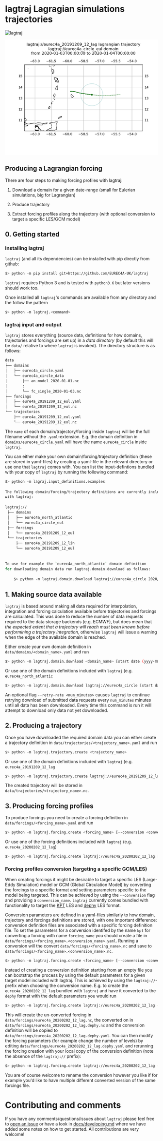 # lagtraj Lagragian simulations trajectories

![lagtraj](https://github.com/EUREC4A-UK/lagtraj/workflows/lagtraj/badge.svg)

![trajectory example](docs/eurec4a_20191209_12_lag.png)


## Producing a Lagrangian forcing

There are four steps to making forcing profiles with lagtraj:

1. Download a domain for a given date-range (small for Eulerian simulations,
big for Lagrangian)

2. Produce trajectory

3. Extract forcing profiles along the trajectory (with optional conversion to
   target a specific LES/GCM model)

## 0. Getting started

### Installing lagtraj

`lagtraj` (and all its dependencies) can be installed with pip directly
from github:

```bash
$> python -m pip install git+https://github.com/EUREC4A-UK/lagtraj
```

`lagtraj` requires Python 3 and is tested with `python3.6` but later
versions should work too.

Once installed all `lagtraj`'s commands are available from any directory
and the follow the pattern

```bash
$> python -m lagtraj.<command>
```

### lagtraj input and output

`lagtraj` stores everything (source data, definitions for how domains,
trajectories and forcings are set up) in a *data directory* (by default this
will be `data/` relative to where `lagtraj` is invoked). The directory
structure is as follows:

```bash
data
├── domains
│   ├── eurec4a_circle.yaml
│   └── eurec4a_circle_data
│       ├── an_model_2020-01-01.nc
│       :
│       └── fc_single_2020-01-03.nc
├── forcings
│   ├── eure4a_20191209_12_eul.yaml
│   └── eure4a_20191209_12_eul.nc
└── trajectories
    ├── eure4a_20191209_12_eul.yaml
    └── eure4a_20191209_12_eul.nc
```

The `name` of each domain/trajectory/forcing inside `lagtraj` will be the
full filename without the `.yaml`-extension. E.g. the domain definition in
`domains/eurec4a_circle.yaml` will have the name `eurec4a_circle` inside
`lagtraj`.

You can either make your own domain/forcing/trajectory definition (these
are stored in yaml-files) by creating a yaml-file in the relevant
directory or use one that `lagtraj` comes with. You can list the
input-defintions bundled with your copy of `lagtraj` by running the
following command:

```bash
$> python -m lagraj.input_definitions.examples

The following domain/forcing/trajectory definitions are currently included
with lagtraj:

lagtraj://
 ├── domains
 │   ├── eurec4a_north_atlantic
 │   └── eurec4a_circle_eul
 ├── forcings
 │   └── eurec4a_20191209_12_eul
 └── trajectories
     ├── eurec4a_20191209_12_lin
     └── eurec4a_20191209_12_eul


To use for example the `eurec4a_north_atlantic` domain definition
for downloading domain data run lagtraj.domain.download as follows:

    $> python -m lagtraj.domain.download lagtraj://eurec4a_circle 2020/01/01 2020/01/08
```

## 1. Making source data available

`lagtraj` is based around making all data required for interpolation,
integration and forcing calculation available before trajectories and forcings
are calculated. This was done to reduce the number of data requests required
to the data storage backends (e.g. ECMWF), but does mean that *the expected
extent that a trajectory will reach must been known before performining
a trajectory integration*, otherwise `lagtraj` will issue a warning when the
edge of the available domain is reached.

Either create your own domain definition in `data/domains/<domain_name>.yaml` and run

```bash
$> python -m lagtraj.domain.download <domain_name> [start date (yyyy-mm-dd)] [end date (yyyy-mm-dd)]
```

Or use one of the domain definitions included with `lagtraj` (e.g.
`eurec4a_north_atlantic`


```bash
$> python -m lagtraj.domain.download lagtraj://eurec4a_circle [start date (yyyy-mm-dd)] [end date (yyyy-mm-dd)]
```

An optional flag `--retry-rate <num_minutes>` causes `lagtraj` to continue
retrying download of submitted data requests every `num_minutes` minutes until
all data has been downloaded. Every time this command is run it will attempt to
download only data not yet downloaded.


## 2. Producing a trajectory

Once you have downloaded the required domain data you can either create
a trajectory definition in `data/trajectories/<trajectory_name>.yaml` and run

```bash
$> python -m lagtraj.trajectory.create <trajectory_name>
```

Or use one of the domain definitions included with `lagtraj` (e.g.
`eurec4a_20191209_12_lag`


```bash
$> python -m lagtraj.trajectory.create lagtraj://eurec4a_20191209_12_lag
```

The created trajectory will be stored in `data/trajectories/<trajectory_name>.nc`.

## 3. Producing forcing profiles

To produce forcings you need to create a forcing definition in
`data/forcings/<forcing_name>.yaml` and run

```bash
$> python -m lagtraj.forcing.create <forcing_name> [--conversion <conversion_name>]
```

Or use one of the forcing definitions included with `lagtraj` (e.g.
`eurec4a_20200202_12_lag`)

```bash
$> python -m lagtraj.forcing.create lagtraj://eurec4a_20200202_12_lag [--conversion <conversion_name>]
```

### Forcing profiles conversion (targeting a specific GCM/LES)

When creating forcings it might be desirable to target a specific LES
(Large-Eddy Simulation) model or GCM (Global Circulation Model) by
converting the forcings to a specific format and setting parameters
specific to the model being targeted. This can be achieved by using the
`--conversion` flag and providing a `conversion_name`. `lagtraj` currently
comes bundled with functionality to target the
[KPT](https://www.lmd.jussieu.fr/~mpllmd/dephy2_forcages_communs/KPT_documentation.pdf)
LES and
[dephy](https://docs.google.com/document/d/118xP04jB9HO7Y2LqWk3HZpZ9n3CFujgzimLI7Ug8vO4)
LES format.

Conversion parameters are defined in a yaml-files similarly to how domain,
trajectory and forcings definitions are stored, with one important difference:
conversion definition files are associated with a specific forcing definition
file. To set the parameters for a conversion identifed by the name `kpt` for
converting a forcing with name `forcing_name` you should create a file in
`data/forcings/<forcing_name>.<conversion_name>.yaml`. Running a conversion
will the convert `data/forcings/<forcing_name>,nc` and save to
`data/forcings/<forcing_name>.<conversion_name>.nc`.

```bash
$> python -m lagtraj.forcing.create <forcing_name> [--conversion <conversion_name>]
```

Instead of creating a conversion definition starting from an empty file you can
bootstrap the process by using the default parameters for a given target model
included with lagtraj. This is achieved by using the `lagtraj://`-prefix when
choosing the conversion name. E.g. to create the `eurec4a_20200202_12_lag`
bundled with `lagtraj` and have it converted to the `dephy` format with the
default parameters you would run

```bash
$> python -m lagtraj.forcing.create lagtraj://eurec4a_20200202_12_lag --conversion lagtraj://dephy
```

This will create the un-converted forcing in
`data/forcings/eurec4a_20200202_12_lag.nc`, the converted on in
`data/forcings/eurec4a_20200202_12_lag.dephy.nc` and the conversion definition
will be copied to `data/forcings/eurec4a_20200202_12_lag.dephy.yaml`. You can
then modify the forcing parameters (for example change the number of levels) by
editing `data/forcings/eurec4a_20200202_12_lag.dephy.yaml` and rerunning the
forcing creation with your local copy of the conversion definition (note the
absence of the `lagtraj://` prefix):

```bash
$> python -m lagtraj.forcing.create lagtraj://eurec4a_20200202_12_lag --conversion dephy
```

You are of course welcome to rename the conversion however you like if for
example you'd like to have multiple different converted version of the same
forcings file.

# Contributing and comments

If you have any comments/questions/issues about `lagtraj` please feel free to
[open an issue](https://github.com/EUREC4A-UK/lagtraj/issues/new) or have a
look in [docs/developing.md](docs/developing.md) where we have added some notes
on how to get started. All contributions are very welcome!
